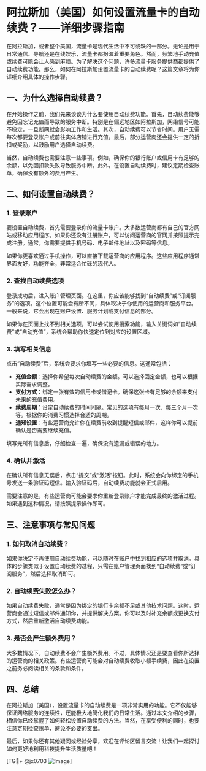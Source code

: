 # 阿拉斯加（美国）如何设置流量卡的自动续费？——详细步骤指南

在阿拉斯加，或者整个美国，流量卡是现代生活中不可或缺的一部分。无论是用于日常通信、导航还是在线娱乐，流量卡都扮演着重要角色。然而，频繁地手动充值或续费可能会让人感到麻烦。为了解决这个问题，许多流量卡服务提供商都提供了自动续费功能。那么，如何在阿拉斯加设置流量卡的自动续费呢？这篇文章将为你详细介绍具体的操作步骤。

## 一、为什么选择自动续费？

在开始操作之前，我们先来谈谈为什么要使用自动续费功能。首先，自动续费能够避免因忘记充值而导致的服务中断。特别是在偏远地区如阿拉斯加，网络信号可能不稳定，一旦断网就会影响工作和生活。其次，自动续费可以节省时间。用户无需每次都要登录账户或前往实体店铺进行充值。最后，部分运营商还会提供一定的折扣或奖励，以鼓励用户选择自动续费。

当然，自动续费也需要注意一些事项。例如，确保你的银行账户或信用卡有足够的余额，以免因扣款失败导致服务中断。此外，在设置自动续费时，建议定期检查账单，确保没有额外的费用产生。

## 二、如何设置自动续费？

### 1. 登录账户

要设置自动续费，首先需要登录你的流量卡账户。大多数运营商都有自己的官方网站或移动应用程序。如果你还没有注册账户，可以访问运营商的官网并按照提示完成注册。通常，你需要提供手机号码、电子邮件地址以及密码等信息。

如果你更喜欢通过手机操作，可以直接下载运营商的应用程序。这些应用程序通常界面友好，功能齐全，非常适合忙碌的现代人。

### 2. 查找自动续费选项

登录成功后，进入账户管理页面。在这里，你应该能够找到“自动续费”或“订阅服务”的选项。这个位置可能会有所不同，具体取决于你使用的运营商和服务平台。一般来说，它会出现在账户设置、服务计划或支付信息的部分。

如果你在页面上找不到相关选项，可以尝试使用搜索功能，输入关键词如“自动续费”或“自动充值”，系统会帮助你快速定位到对应的设置区域。

### 3. 填写相关信息

点击“自动续费”后，系统会要求你填写一些必要的信息。这通常包括：

- **充值金额**：选择你希望每次自动续费的金额。可以选择固定金额，也可以根据实际需求调整。
- **支付方式**：绑定一张有效的信用卡或借记卡。确保这张卡有足够的余额来支付未来的充值费用。
- **续费周期**：设定自动续费的时间间隔。常见的选项有每月一次、每三个月一次等。根据你的消费习惯选择合适的周期。
- **通知设置**：有些运营商允许你在续费前收到提醒短信或邮件，这样你可以提前确认是否需要继续充值。

填写完所有信息后，仔细检查一遍，确保没有遗漏或错误的地方。

### 4. 确认并激活

在确认所有信息无误后，点击“提交”或“激活”按钮。此时，系统会向你绑定的手机号发送一条验证码短信。输入验证码后，自动续费功能就会正式启用。

需要注意的是，有些运营商可能会要求你重新登录账户才能完成最终的激活过程。如果遇到这种情况，请按照提示操作即可。

## 三、注意事项与常见问题

### 1. 如何取消自动续费？

如果你决定不再使用自动续费功能，可以随时在账户中找到相应的选项并取消。具体的步骤类似于设置自动续费的过程，只需在账户管理页面找到“自动续费”或“订阅服务”，然后选择取消即可。

### 2. 自动续费失败怎么办？

如果自动续费失败，通常是因为绑定的银行卡余额不足或其他技术问题。这时，运营商会通过短信或邮件通知你，并提供解决方案。你可以及时补充余额或更换支付方式，然后重新激活自动续费功能。

### 3. 是否会产生额外费用？

大多数情况下，自动续费不会产生额外费用。不过，具体情况还是要查看你所选择的运营商的相关政策。有些运营商可能会对自动续费收取小额手续费，因此在设置之前务必阅读相关的条款和条件。

## 四、总结

在阿拉斯加（美国），设置流量卡的自动续费是一项非常实用的功能。它不仅能够保证网络服务的连续性，还能极大地简化我们的日常生活。通过本文介绍的步骤，相信你已经掌握了如何轻松设置自动续费的方法。当然，在享受便利的同时，也要注意定期检查账单，避免不必要的支出。

最后，如果你还有其他疑问或经验分享，欢迎在评论区留言交流！让我们一起探讨如何更好地利用科技提升生活质量吧！

[TG💪+ @jx0703 ![Image](https://github.com/user-attachments/assets/dbca1d08-cadb-493c-b0ec-ad6f7a83f270)]